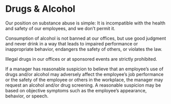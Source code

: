 # Drugs & Alcohol

Our position on substance abuse is simple: It is incompatible with the health and safety of our employees, and we don’t permit it. 

Consumption of alcohol is not banned at our offices, but use good judgment and never drink in a way that leads to impaired performance or inappropriate behavior, endangers the safety of others, or violates the law. 

Illegal drugs in our offices or at sponsored events are strictly prohibited. 

If a manager has reasonable suspicion to believe that an employee’s use of drugs and/or alcohol may adversely affect the employee’s job performance or the safety of the employee or others in the workplace, the manager may request an alcohol and/or drug screening. A reasonable suspicion may be based on objective symptoms such as the employee’s appearance, behavior, or speech.
